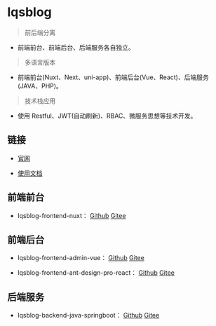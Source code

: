 # lqsblog

> 前后端分离

- 前端前台、前端后台、后端服务各自独立。

> 多语言版本

- 前端前台(Nuxt、Next、uni-app)、前端后台(Vue、React)、后端服务(JAVA、PHP)。

> 技术栈应用

- 使用 Restful、JWT(自动刷新)、RBAC、微服务思想等技术开发。


## 链接

- [官网](http://liqingsong.cc/)

- [使用文档](http://docs.liqingsong.cc/)


## 前端前台

- lqsblog-frontend-nuxt： [Github](https://github.com/lqsong/lqsblog-frontend-nuxt) [Gitee](https://gitee.com/lqsong/lqsblog-frontend-nuxt)

## 前端后台

- lqsblog-frontend-admin-vue： [Github](https://github.com/lqsong/lqsblog-frontend-admin-vue) [Gitee](https://gitee.com/lqsong/lqsblog-frontend-admin-vue)

- lqsblog-frontend-ant-design-pro-react： [Github](https://github.com/lqsong/lqsblog-frontend-ant-design-pro-react) [Gitee](https://gitee.com/lqsong/lqsblog-frontend-ant-design-pro-react)

## 后端服务

- lqsblog-backend-java-springboot： [Github](https://github.com/lqsong/lqsblog-backend-java-springboot) [Gitee](https://gitee.com/lqsong/lqsblog-backend-java-springboot)





